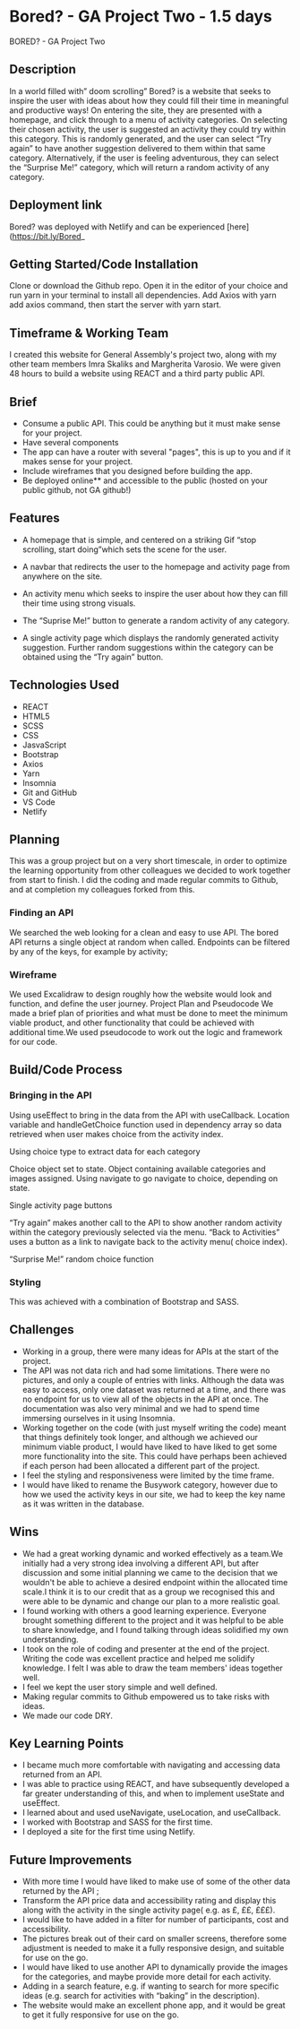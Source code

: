 # Bored? - GA Project Two - 1.5 days
BORED? - GA Project Two

## Description

In a world filled with” doom scrolling”  Bored? is a website that seeks to inspire the user with ideas about how they could fill their time in meaningful and productive ways! On entering the site, they are presented with a homepage, and click through to a menu of activity categories. On selecting their chosen activity, the user is suggested an activity they could try within this category. This is randomly generated, and the user can select  “Try again” to have another suggestion delivered to them within that same category. Alternatively, if the user is feeling adventurous, they can  select the “Surprise Me!” category, which will return a random activity of any category. 

## Deployment link

Bored? was deployed with Netlify and can be experienced [here](https://bit.ly/Bored_

## Getting Started/Code Installation

Clone or download the Github repo. Open it in the editor of your choice and run yarn in your terminal to install all dependencies. Add Axios with yarn add axios command, then start the server with yarn start. 

## Timeframe & Working Team 

I created this website for General Assembly's project two, along with my other team members Imra Skaliks and Margherita Varosio. We were given 48 hours to build a website using REACT and a third party public API.

## Brief

* Consume a public API. This could be anything but it must make sense for your project.
* Have several components
* The app can have a router with several "pages", this is up to you and if it makes sense for your project.
* Include wireframes that you designed before building the app.
* Be deployed online** and accessible to the public (hosted on your public github, not GA github!)

## Features

* A homepage that is simple, and centered on a striking Gif “stop scrolling, start doing”which sets the scene for the user.

* A navbar that redirects the user to the homepage and activity page from anywhere on the site.
* An activity menu which seeks to inspire the user about how they can fill their time using strong visuals.
* The “Suprise Me!” button to generate a random activity of any category.
* A single activity page which displays the randomly generated activity suggestion. Further random suggestions within the category can be obtained using the “Try again” button.

## Technologies Used

* REACT
* HTML5
* SCSS
* CSS
* JasvaScript 
* Bootstrap
* Axios
* Yarn
* Insomnia
* Git and GitHub
* VS Code
* Netlify

## Planning

This was a group project but on a very short timescale, in order to optimize the learning opportunity from other colleagues we decided to work together from start to finish. I did the coding and made regular commits to Github, and at completion my colleagues forked from this. 

### Finding an API
We searched the web looking for a clean and easy to use API. The bored API returns a single object at random when called. Endpoints can be filtered by any of the keys, for example by activity;

### Wireframe
We used Excalidraw to design roughly how the website would look and function, and define the user journey.
Project Plan and Pseudocode
We made a brief plan of priorities and what must be done to meet the minimum viable product, and other functionality that could be achieved with additional time.We used pseudocode to work out the logic and framework for our code. 

## Build/Code Process

### Bringing in the API 

Using useEffect to bring in the data from the  API with useCallback. Location variable and handleGetChoice function used in dependency array so data retrieved when user makes choice from the activity index.

Using choice type to extract data for each category


Choice object set to state. Object containing available categories and images assigned. 
Using navigate to go navigate to choice, depending on state.

Single activity page buttons

“Try again” makes another call to the API to show another random activity within the category previously selected via the menu. “Back to Activities” uses a button as a link to navigate back to the activity menu( choice index).


“Surprise Me!” random choice function


### Styling
This was achieved with a combination of Bootstrap and SASS.

## Challenges

* Working in a group, there were many ideas for APIs at the start of the project.
* The API was not data rich and had some limitations. There were no pictures, and only a couple of entries with links. Although the data was easy to access, only one dataset was returned at a time, and there was no endpoint for us to view all of the objects in the API at once. The documentation was also very minimal and we had to spend time immersing ourselves in it using Insomnia. 
* Working together on the code (with just myself writing the code) meant that things definitely took longer, and although we achieved our minimum viable product, I would have liked to have liked to get some more  functionality into the site. This could have perhaps been  achieved if each person had been allocated a different part of the project. 
* I feel the styling and responsiveness were limited by the time frame. 
* I would have liked to rename the Busywork category, however due to how we used the activity keys in our site, we had to keep the key name as it was written in the database. 

## Wins

* We had a great working dynamic and worked effectively as a team.We initially had a very strong idea involving a different API, but after discussion and some initial planning we came to the decision that we wouldn't be able to achieve a desired endpoint within the allocated time scale.I think it is to our credit that as a group we recognised this and were able to be dynamic and change our plan to  a more realistic goal.
* I found working with others a good learning experience. Everyone brought something different to the project and it was helpful to be able to share knowledge, and I found talking through ideas solidified my own understanding. 
* I took on the role of coding and presenter at the end of the project. Writing the code was excellent practice and helped me solidify knowledge. I felt I was able to draw the team members' ideas together well. 
* I feel we kept the user story simple and well defined.
* Making regular commits to Github empowered us to take risks with ideas. 
* We made our code DRY.

## Key Learning Points

* I became much more comfortable with navigating and accessing data returned from an API.
* I was able to practice using REACT, and have subsequently developed a far greater understanding of this, and when to implement useState and useEffect.
* I learned about and used useNavigate, useLocation, and useCallback.
* I worked with Bootstrap and SASS for the first time.
* I deployed a site for the first time using Netlify. 


## Future Improvements

* With more time I would have liked to make use of some of the other data returned by the API ; 
* Transform the API price data and accessibility rating and display this along with the activity in the single activity page( e.g. as £, ££, £££).
* I would like to have added in a filter for number of participants, cost and accessibility.
* The pictures break out of their card on smaller screens, therefore some adjustment is needed to make it a fully responsive design, and suitable for use on the go.
* I would have liked to use another API to dynamically provide the images for the categories, and maybe provide more detail for each activity.
* Adding in a search feature, e.g. if wanting to search for more specific ideas (e.g. search for activities with “baking” in the description).
* The website would make an excellent phone app, and it would be great to get it fully responsive for use on the go.



